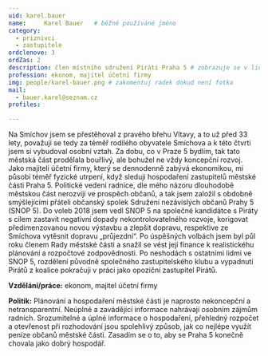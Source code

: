 ```yaml
---
uid: karel.bauer
name:     Karel Bauer  	# běžně používáné jméno
category:
  - priznivci
  - zastupitele  
ordclenove: 3
ordZas: 2
description: člen místního sdružení Piráti Praha 5 # zobrazuje se v lide
profession: ekonom, majitel účetní firmy
img: people/karel-bauer.png # zakomentuj radek dokud není fotka
mail:
  - bauer.karel@seznam.cz
profiles:

---
```


Na Smíchov jsem se přestěhoval z pravého břehu Vltavy, a to už před 33 lety, považuji se tedy za téměř rodilého obyvatele Smíchova a k této čtvrti jsem si vybudoval osobní vztah. Za dobu, co v Praze 5 bydlím, tak tato městská část prodělala bouřlivý, ale bohužel ne vždy koncepční rozvoj. Jako majiteli účetní firmy, který se dennodenně zabývá ekonomikou, mi působí téměř fyzické utrpení, když sleduji hospodaření zastupitelů městské části Praha 5. Politické vedení radnice, dle mého názoru dlouhodobě městskou část nerozvíjí ve prospěch občanů, a tak jsem založil s obdobně smýšlejícími přáteli občanský spolek Sdružení nezávislých občanů Prahy 5 (SNOP 5). 
Do voleb 2018 jsem vedl SNOP 5 na společné kandidátce s Piráty s cílem zastavit negativní dopady nekontrolovatelného rozvoje, korigovat předimenzovanou novou výstavbu a zlepšit dopravu, respektive ze Smíchova vytěsnit dopravu „průjezdní“. Po úspěšných volbách jsem byl půl roku členem Rady městské části a snažil se vést její finance k realistickéhu plánování a rozpočtové zodpovědnosti. Po neshodách s ostatními lidmi ve SNOP 5, rozdělení původně společného zastupitelského klubu a vypadnutí Pirátů z koalice pokračuji v práci jako opoziční zastupitel Pirátů. 

**Vzdělání/práce:** ekonom, majitel účetní firmy

**Politik:** Plánování a hospodaření městské části je naprosto nekoncepční a netransparentní. Neúplné a zavádějící informace nahrávají osobním zájmům radních. Srozumitelné a úplné informace o hospodaření, přehledný rozpočet a otevřenost při rozhodování jsou spolehlivý způsob, jak co nejlépe využít peníze občanů městské části. Zasadím se o to, aby se Praha 5 konečně chovala jako dobrý hospodář.
